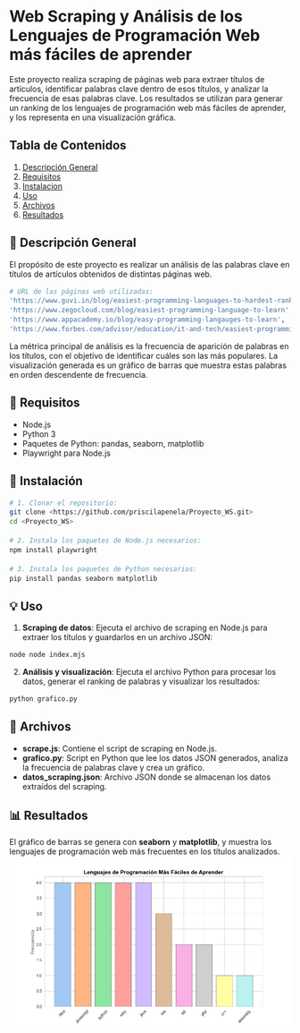 # Web Scraping y Análisis de los Lenguajes de Programación Web más fáciles de aprender
Este proyecto realiza scraping de páginas web para extraer títulos de artículos, identificar palabras clave dentro de esos títulos, y analizar la frecuencia de esas palabras clave. Los resultados se utilizan para generar un ranking de los lenguajes de programación web más fáciles de aprender, y los representa en una visualización gráfica.

## Tabla de Contenidos
1. [Descripción General](#descripción)
2. [Requisitos](#requisitos)
3. [Instalacion](#instalacion)
4. [Uso](#uso)
5. [Archivos](#archivos)
6. [Resultados](#resultados)

## 📄 Descripción General
El propósito de este proyecto es realizar un análisis de las palabras clave en títulos de artículos obtenidos de distintas páginas web.
```bash
# URL de las páginas web utilizadas:
'https://www.guvi.in/blog/easiest-programming-languages-to-hardest-ranked/#:~:text=HTML%2C%20CSS%2C%20PHP%2C%20JavaScript good%20availability%20of%20learning%20opportunities.',
'https://www.zegocloud.com/blog/easiest-programming-language-to-learn', 
'https://www.appacademy.io/blog/easy-programming-langauges-to-learn',
'https://www.forbes.com/advisor/education/it-and-tech/easiest-programming-language-to-learn/'

```
La métrica principal de análisis es la frecuencia de aparición de palabras en los títulos, con el objetivo de identificar cuáles son las más populares. La visualización generada es un gráfico de barras que muestra estas palabras en orden descendente de frecuencia. 

## 🔔 Requisitos
- Node.js
- Python 3
- Paquetes de Python: pandas, seaborn, matplotlib
- Playwright para Node.js

## 🚀 Instalación 
```bash
# 1. Clonar el repositorio:
git clone <https://github.com/priscilapenela/Proyecto_WS.git>
cd <Proyecto_WS>

# 2. Instala los paquetes de Node.js necesarios:
npm install playwright

# 3. Instala los paquetes de Python necesarios:
pip install pandas seaborn matplotlib

```
## 💡 Uso
1. **Scraping de datos**: Ejecuta el archivo de scraping en Node.js para extraer los títulos y guardarlos en un archivo JSON:

```bash
node node index.mjs

```
2. **Análisis y visualización**: Ejecuta el archivo Python para procesar los datos, generar el ranking de palabras y visualizar los resultados:

```bash
python grafico.py

```
## 📁 Archivos
- **scrape.js**: Contiene el script de scraping en Node.js.
- **grafico.py**: Script en Python que lee los datos JSON generados, analiza la frecuencia de palabras clave y crea un gráfico.
- **datos_scraping.json**: Archivo JSON donde se almacenan los datos extraídos del scraping.

## 📊 Resultados
El gráfico de barras se genera con **seaborn** y **matplotlib**, y muestra los lenguajes de programación web más frecuentes en los títulos analizados.
![Resultados](https://github.com/priscilapenela/Proyecto_WS/blob/master/images/Resultados.png?raw=true)
